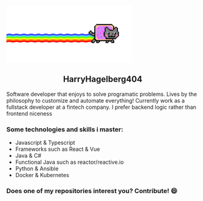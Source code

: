 <p>
  <img alt="Nyan cat gif" src="./404_cat.gif" height="150px"/>
</p>

<h2 align="center" marginTop="-20px">HarryHagelberg404</h2>

<p>
  Software developer that enjoys to solve programatic problems. Lives by the philosophy to customize and automate everything! Currently work as a fullstack developer at a fintech company. I prefer backend logic rather than frontend niceness
</p>

<h3>Some technologies and skills i master:</h3>
<ul>
<li>Javascript & Typescript</li>
<li>Frameworks such as React & Vue</li>
<li>Java & C#</li>
<li>Functional Java such as reactor/reactive.io</li>
<li>Python & Ansible</li>
<li>Docker & Kubernetes</li>
</ul>

<h3>Does one of my repositories interest you? Contribute! 😄</h3>